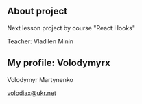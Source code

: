 ## About project
Next lesson project by course "React Hooks"

Teacher: Vladilen Minin

## My profile: Volodymyrx
Volodymyr Martynenko

volodiax@ukr.net

